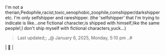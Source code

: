 I'm not a therian,Pedophile,racist,toxic,xenophobic,zoophile,comshipper/darkshipper etc. I'm only selfshipper and rareshipper. (the 'selfshipper' that I'm trying to indicate is like...one fictional character,is shipped with himself,like the same people!,I don't ship myself with fictional characters,yuck...)

>Last updated;; _@ January 6, 2025, Monday, 5:10 pm ..#

| 🧩 |